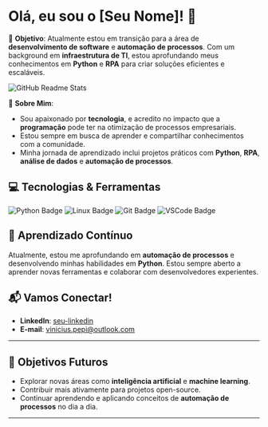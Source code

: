 # Olá, eu sou o [Seu Nome]! 👋

🎯 **Objetivo**: Atualmente estou em transição para a área de **desenvolvimento de software** e **automação de processos**. Com um background em **infraestrutura de TI**, estou aprofundando meus conhecimentos em **Python** e **RPA** para criar soluções eficientes e escaláveis.

![GitHub Readme Stats](https://github-readme-stats.vercel.app/api?username=vinicius-pepi&show_icons=true&theme=onedark&hide=prs&count_private=true)

🚀 **Sobre Mim**:
- Sou apaixonado por **tecnologia**, e acredito no impacto que a **programação** pode ter na otimização de processos empresariais.
- Estou sempre em busca de aprender e compartilhar conhecimentos com a comunidade.
- Minha jornada de aprendizado inclui projetos práticos com **Python**, **RPA**, **análise de dados** e **automação de processos**.

## 💻 Tecnologias & Ferramentas

![Python Badge](https://img.shields.io/badge/Python-3776AB?style=flat-square&logo=python&logoColor=white)
![Linux Badge](https://img.shields.io/badge/Linux-333333?style=flat-square&logo=linux&logoColor=white)
![Git Badge](https://img.shields.io/badge/Git-F05032?style=flat-square&logo=git&logoColor=white)
![VSCode Badge](https://img.shields.io/badge/VS%20Code-007ACC?style=flat-square&logo=visual-studio-code&logoColor=white)


## 🌱 Aprendizado Contínuo

Atualmente, estou me aprofundando em **automação de processos** e desenvolvendo minhas habilidades em **Python**. Estou sempre aberto a aprender novas ferramentas e colaborar com desenvolvedores experientes.

## 📬 Vamos Conectar!

- **LinkedIn**: [seu-linkedin]([https://www.linkedin.com/in/seu-linkedin](https://www.linkedin.com/in/vinicius-pepi/))
- **E-mail**: vinicius.pepi@outlook.com

---

## 🚀 Objetivos Futuros

- Explorar novas áreas como **inteligência artificial** e **machine learning**.
- Contribuir mais ativamente para projetos open-source.
- Continuar aprendendo e aplicando conceitos de **automação de processos** no dia a dia.

---

